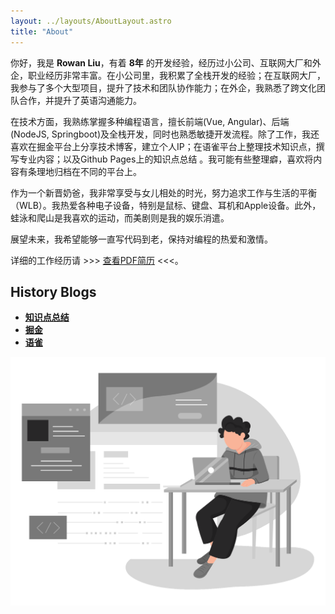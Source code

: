 ```yaml
---
layout: ../layouts/AboutLayout.astro
title: "About"
---
```


你好，我是 **Rowan Liu**，有着 **8年** 的开发经验，经历过小公司、互联网大厂和外企，职业经历非常丰富。在小公司里，我积累了全栈开发的经验；在互联网大厂，我参与了多个大型项目，提升了技术和团队协作能力；在外企，我熟悉了跨文化团队合作，并提升了英语沟通能力。

在技术方面，我熟练掌握多种编程语言，擅长前端(Vue, Angular)、后端(NodeJS, Springboot)及全栈开发，同时也熟悉敏捷开发流程。除了工作，我还喜欢在掘金平台上分享技术博客，建立个人IP；在语雀平台上整理技术知识点，撰写专业内容；以及Github Pages上的知识点总结 。我可能有些整理癖，喜欢将内容有条理地归档在不同的平台上。

作为一个新晋奶爸，我非常享受与女儿相处的时光，努力追求工作与生活的平衡（WLB）。我热爱各种电子设备，特别是鼠标、键盘、耳机和Apple设备。此外，蛙泳和爬山是我喜欢的运动，而美剧则是我的娱乐消遣。

展望未来，我希望能够一直写代码到老，保持对编程的热爱和激情。

详细的工作经历请 >>> <a href="/assets/resume.pdf" target="_blank">查看PDF简历</a> <<<。

## History Blogs
- <a href="https://rowanliu.com/FrontEnd" target="_blank"><strong>知识点总结</strong></a>
- <a href="https://juejin.cn/user/3227821867281079" target="_blank"><strong>掘金</strong></a>
- <a href="https://www.yuque.com/uov16w" target="_blank"><strong>语雀</strong></a>

<div>
  <img src="/assets/dev.svg" class="sm:w-1/2 mx-auto" alt="coding dev illustration">
</div>

<!-- ## 工作经历

| 时间          | 公司           | 职位                           | 城市 |
|----------------|-------------|---------------------------------| ---- |
| 2022.04 ~ 2024.10 | Rocket Software  | 全栈开发工程师(Java)     | 大连 |
| 2020.07 ~ 2022.04 | innoCellence     | 全栈开发工程师(Nodejs)   | 大连 |
| 2019.11 ~ 2020.07 | 北京嘀嘀无限      | 高级前端研发工程师       | 北京  |
| 2017.09 ~ 2019-11 | 北京京东尚科      | 前端开发工程师           | 北京 |
| 2016.03 ~ 2017.08 | 北京博图纵横      | 前端开发工程师           | 北京 | -->

